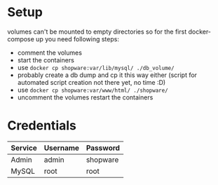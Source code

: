 # Setup

volumes can't be mounted to empty directories so for the first docker-compose up you need following steps: 

- comment the volumes 
- start the containers
- use `docker cp shopware:var/lib/mysql/ ./db_volume/ `
- probably create a db dump and cp it this way either (script for automated script creation not there yet, no time :D)
- use `docker cp shopware:var/www/html/ ./shopware/ `
- uncomment the volumes restart the containers

# Credentials

| Service | Username | Password |
|---------|----------|----------|
| Admin   | admin    | shopware |
| MySQL   | root     | root     |

